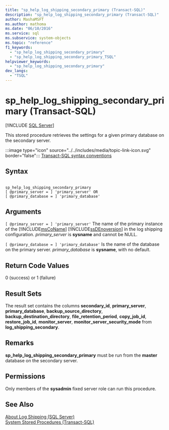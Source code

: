 ```yaml
---
title: "sp_help_log_shipping_secondary_primary (Transact-SQL)"
description: "sp_help_log_shipping_secondary_primary (Transact-SQL)"
author: MashaMSFT
ms.author: mathoma
ms.date: "06/10/2016"
ms.service: sql
ms.subservice: system-objects
ms.topic: "reference"
f1_keywords:
  - "sp_help_log_shipping_secondary_primary"
  - "sp_help_log_shipping_secondary_primary_TSQL"
helpviewer_keywords:
  - "sp_help_log_shipping_secondary_primary"
dev_langs:
  - "TSQL"
---
```

# sp_help_log_shipping_secondary_primary (Transact-SQL)
[!INCLUDE [SQL Server](../../includes/applies-to-version/sqlserver.md)]

  This stored procedure retrieves the settings for a given primary database on the secondary server.  
  
 :::image type="icon" source="../../includes/media/topic-link-icon.svg" border="false"::: [Transact-SQL syntax conventions](../../t-sql/language-elements/transact-sql-syntax-conventions-transact-sql.md)  
  
## Syntax  
  
```  
  
sp_help_log_shipping_secondary_primary  
[ @primary_server = ] 'primary_server' OR  
[ @primary_database = ] 'primary_database'  
```  
  
## Arguments  
`[ @primary_server = ] 'primary_server'`
 The name of the primary instance of the [!INCLUDE[msCoName](../../includes/msconame-md.md)] [!INCLUDE[ssDEnoversion](../../includes/ssdenoversion-md.md)] in the log shipping configuration. *primary_server* is **sysname** and cannot be NULL.  
  
`[ @primary_database = ] 'primary_database'`
 Is the name of the database on the primary server. *primary_database* is **sysname**, with no default.  
  
## Return Code Values  
 0 (success) or 1 (failure)  
  
## Result Sets  
 The result set contains the columns **secondary_id**, **primary_server**, **primary_database**, **backup_source_directory**, **backup_destination_directory**, **file_retention_period**, **copy_job_id**, **restore_job_id**, **monitor_server**, **monitor_server_security_mode** from **log_shipping_secondary**.  
  
## Remarks  
 **sp_help_log_shipping_secondary_primary** must be run from the **master** database on the secondary server.  
  
## Permissions  
 Only members of the **sysadmin** fixed server role can run this procedure.  
  
## See Also  
 [About Log Shipping &#40;SQL Server&#41;](../../database-engine/log-shipping/about-log-shipping-sql-server.md)   
 [System Stored Procedures &#40;Transact-SQL&#41;](../../relational-databases/system-stored-procedures/system-stored-procedures-transact-sql.md)  
  
  
